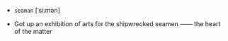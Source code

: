 - `seaman` [ˈsi:mən]



-  Got up an exhibition of arts for the shipwrecked seamen —— the heart of the matter